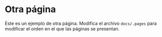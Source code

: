 # Otra página

Este es un ejemplo de otra página. Modifica el archivo `docs/.pages` para modificar el orden en el que las páginas se presentan.
